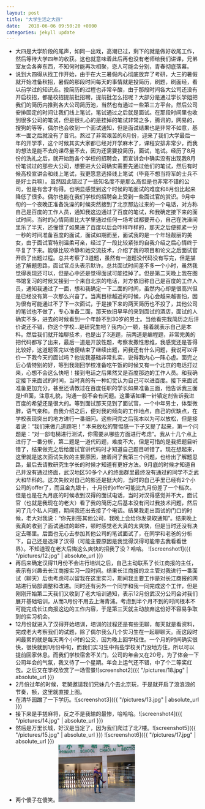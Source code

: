 ```yaml
---
layout: post
title: "大学生活之大四"
date:   2018-06-06 09:50:20 +0800
categories: jekyll update
---
```


*   大四是大学阶段的尾声，如同一出戏，高潮已过，剩下的就是做好收尾工作，然后等待大学四年的收获。这也就意味着此后再也没有老师给我们讲课，兄弟室友会各奔东西，不知何时能再次相聚，恋人可能会分别，青春彻底落幕。
*   说到大四得从找工作开始，由于在大三暑假内心彻底放弃了考研，大三的暑假就开始准备秋招，暑假的那段时间每天的事情就是投简历，刷题，刷面经，看以前学过的知识点。投简历的过程也非常辛酸，由于那段时间各大公司还没有开启校招，都是校招提前批招聘，提前批怎么招呢？大部分是通过学长学姐把我们的简历内推到各大公司简历池，当然也有通过一些第三方平台。然后公司安排固定的时间让我们线上笔试，笔试通过之后就是面试。在那段时间里也收到很多公司的笔试，但是很扎心的是挂掉的笔试非常之多，腾讯的，网易的，搜狗的等等，偶尔也会收到一个面试通知，但是面试结果也是非常不如意，基本一面之后就没有了音讯。熬过了非常艰苦的8月份，迎来了我们大学最后一年的开学季，这个时候其实大家都已经对开学麻木了，课程安排非常少，而我的想法是能不去的课尽量不去，因为还需要投简历，面试，笔试。经历了8月份的洗礼之后，就开始跑各个学校的招聘会，而宣讲会中确实没有出现我8月份笔试过的那些大公司，想要进大公司确实需要先通过他们的笔试，然后有时候高校宣讲会和线上笔试，我更愿意选择线上笔试（毕竟不想当将军的士兵不是好士兵嘛）。虽然因此错过了一些知名度不是那么高但是也非常不错的公司，但是有舍才有得。也明显感觉到这个时候的笔面试的难度和8月份比起来降低了很多。偶尔也能在我们学校的招聘会上受到一些面试官的赏识。9月中旬的一个夜晚正准备洗澡的时候突然接到了北京那边过来的一个电话，对方称自己是百度的工作人员，通知我这边通过了百度的笔试，和我确定接下来的面试时间。当时的心情简直比大学里通过任何一场考试都要开心，自己在洗澡间里乐了半天，还憧憬了如果进了百度以后会咋样咋样的，那天之后便抓紧一分一秒的时间准备百度的面试，面试如期而至，面试我的是一个年轻靓丽的美女，由于面试官特别温柔可亲，经过了一段比较紧张的自我介绍之后心情终于平复了下来。能够比较冷静和她交流技术，介绍了我的项目和论文之后面试官开启了出题过程。总共考察了3道题，虽然有一道题没代码没有写完，但是描述了解题思路，面试官点头表示默许。总共面试时间差不多一个小时，虽然我觉得表现还可以，但是心中还是觉得面试可能挂掉了。但是第二天晚上我在图书馆复习的时候又接到一个来自北京的电话，对方依旧称自己是百度的工作人员，通知我通过了一面，想和我确定一下二面的时间，虽然内心却是很高兴但是已经没有第一次那么兴奋了。当离目标越近的时候，内心会越来越害怕，因为很有可能通过不了下一次面试，于是接下来的两天简历也不投了，其他公司的笔试也不做了，专心准备二面，那天依旧早早的来到面试的酒店，面试的人确实不多，进去的时候看到一个年龄不到30岁的男士。当他看完我简历之后评价说还不错，你这个学校...是研究生吧？我内心一顿，接着就表示自己是本科。然后我们就开始聊技术，也是出了3道题，前两道是编程题，非常完美的把代码都写了出来，最后一道是开放性题，考察发撒性思维，我感觉还是答得比较好，这道题答完以他便结束了继续出题，问我还有什么问题，我说可以评价一下我今天的面试吗？他说我基础非常扎实，说得我内心一阵心虚。面完之后心情特别的好，等到我刚回学校准备吃午饭的时候又有一个北京的电话打过来，心想不会这么快吧！接到电话之后果然又是百度那边的工作人员。和我确定接下来面试的时间，当时真的有一种幻觉认为自己可以进百度。接下来面试准备更加充分，甚至还请教过在百度任职的学长如果准备三面，他告诉我三面是HR面，注意礼貌，沟通一般不会有问题。这番话如果一针镇定剂告诉我进百度的希望还是很大的。等到面试那天见到了面试官，一个中年男士，体型微胖，语气亲和。自我介绍之后，便对我的倾向的工作地点，自己的优缺点，在学校表现突出的地方进行一番细问。这些问完之后我本以为可以放松，但是接着说：“我们来做几道题吧！”
本来放松的警惕感一下子又提了起来，第一个问题是：“对一部电梯进行测试，你需要从哪些方面进行考虑”。我从十几个点上进行了一番分析，第二题是一道代码题，难度不大，但是可惜的是我把题目听错了，结果做完之后给面试官讲代码时才知道自己题目听错了。现在想起来，这里就是这次面试失败的主要原因，接着问了我第三个问题，也给出了解题思路，最后去请教研究生学长的时候才知道有更好方法。9月底的时候才知道自己并没有通过终面，武汉地区50多个人的终面群里最终没有通过的同学不乏武大和华科的。这次失败对自己的影还是挺大的，当时的自己手里已经有2个小公司的offer了，而且金九银十，十月份的offer可能比九月份差了一个档次。但是也是在九月底的时候收到汉得的面试电话，当时对汉得感觉并不大，面试官（也就是我现在的老大）看了我的简历之后基本没有问过我技术问题，然后问了几个私人问题，期间我还出去接了个电话。结果我走出面试的门口的时候，老大对我说：“你先别签其他公司，我晚上会给你发录取通知”。结果晚上我真的收到了面试通过的邮件，顿时感觉老大真的太爽快，但是当时还没有决定去哪里。后面也无心去参加其他公司的笔试面试了，在同学和老爸的分析下，自己还是选择了汉得（可能主要原因是我觉得汉得可能带去我看看世界）。不知道现在老大后悔这么爽快的招我了没？哈哈。
![screenshot1]({{ "/pictures/12.jpg" | absolute_url }})
*   再后来确定汉得11月份不会进行培训之后，自己主动联系了长江商报的主任，表示有兴趣去长江商报实习一段时间。结果长江商报的龙主管对我进行一番面试（聊天）后也考虑可以留我在这里实习，期间我主要工作是对长江商报的网站进行局部调整和改进。同时还有另外一个同学和我一同完成这个工作，但是刚刚开始第二天我们又收到了老大培训通知，表示12月份武汉分公司会对我们展开基础培训，从而3月份不用去上海青浦。考虑到半个月不到的时间根本不可能完成长江商报这边的工作内容，于是第三天就主动放弃这份好不容易争取到的实习机会。
*   12月份就进入了汉得开始培训，培训的过程还是有些无聊，每天就是看资料，完成老大考察我们的试题，除了偶尔我么几个实习生在一起聊聊天。而这段时间最累的就是每天两个小时的公交，因为晚上回学校住。一个月的时间确实很快，很快就到1月份中旬，而我们实习生中有些学校关门没地方住，所以可以提前回家休息。而我们学校宿舍不关门，公司的年会又在20号，为了体会一下公司年会的气氛，我又待了一个星期。年会上运气还不错，中了个二等奖红包。之后又在学校欣赏了一场雪景![screenshot2]({{ "/pictures/18.jpg" | absolute_url }})
*   2月份过年的时候，老舅邀请我们兄妹几个去北京玩，于是就开启了浪浪浪的节奏，额，这里就直接上图。
*   在清华园蹭了一下学历。![screenshot3]({{ "/pictures/13.jpg" | absolute_url }})
*   接下来是手搓麻将，反之不是我输的最惨，哈哈哈。![screenshot4]({{ "/pictures/14.jpg" | absolute_url }})
*   然后是万里长城，好汉是当定了，因为我们爬过了北7楼。![screenshot5]({{ "/pictures/15.jpg" | absolute_url }}) ![screenshot6]({{ "/pictures/17.jpg" | absolute_url }})
*   两个傻子在傻笑。<img src="/pictures/16.jpg" style="max-width: 200px; max-height: 200px" alt="Jekyll logo" />